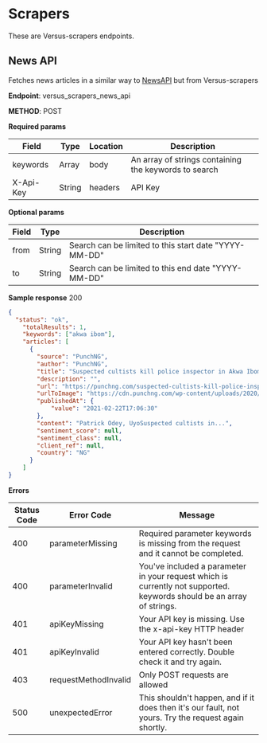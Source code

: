 # Scrapers

These are Versus-scrapers endpoints.

## News API

Fetches news articles in a similar way to [NewsAPI](https://newsapi.org/) but from Versus-scrapers

**Endpoint**: versus_scrapers_news_api

**METHOD**: POST

**Required params**

| Field | Type | Location | Description |
| - | - | - | - |
| keywords | Array | body | An array of strings containing the keywords to search  |
| X-Api-Key | String | headers | API Key |

**Optional params**

| Field | Type | Description |
| - | - | - |
| from | String | Search can be limited to this start date "YYYY-MM-DD"  |
| to | String | Search can be limited to this end date "YYYY-MM-DD"  |


**Sample response** 200
```json
{
  "status": "ok",
    "totalResults": 1,
    "keywords": ["akwa ibom"],
    "articles": [
      {
        "source": "PunchNG",
        "author": "PunchNG",
        "title": "Suspected cultists kill police inspector in Akwa Ibom",
        "description": "",
        "url": "https://punchng.com/suspected-cultists-kill-police-inspector-in-akwa-ibom/",
        "urlToImage": "https://cdn.punchng.com/wp-content/uploads/2020/05/11125455/POLICE-NPF-LOGO-EMBLEM.fw_-30x15.png",
        "publishedAt": {
            "value": "2021-02-22T17:06:30"
        },
        "content": "Patrick Odey, UyoSuspected cultists in...",
        "sentiment_score": null,
        "sentiment_class": null,
        "client_ref": null,
        "country": "NG"
      }
    ]
}
```
**Errors**

| Status Code | Error Code | Message |
| - | - | - |
| 400 | parameterMissing | Required parameter keywords is missing from the request and it cannot be completed. |
| 400 | parameterInvalid | You\'ve included a parameter in your request which is currently not supported. keywords should be an array of strings. |
| 401 | apiKeyMissing | Your API key is missing. Use the x-api-key HTTP header
| 401 | apiKeyInvalid | Your API key hasn't been entered correctly. Double check it and try again. |
| 403 | requestMethodInvalid | Only POST requests are allowed |
| 500 | unexpectedError | This shouldn't happen, and if it does then it's our fault, not yours. Try the request again shortly. |
